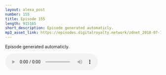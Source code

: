 ```yaml
---
layout: alexa_post
number: 155
title: Episode 155
length: 915165
short_description: Episode generated automaticly.
mp3_asset_link: https://episodes.digitalroyalty.network/zdnet_2018-07-16_01-00-03.mp3
---
```


Episode generated automaticly.

<audio controls>
    <source src="{{ page.mp3_asset_link }}" type="audio/mpeg">
</audio>